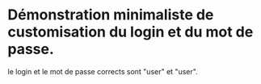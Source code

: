 # Démonstration minimaliste de customisation du login et du mot de passe.

le login et le mot de passe corrects sont "user" et "user".

